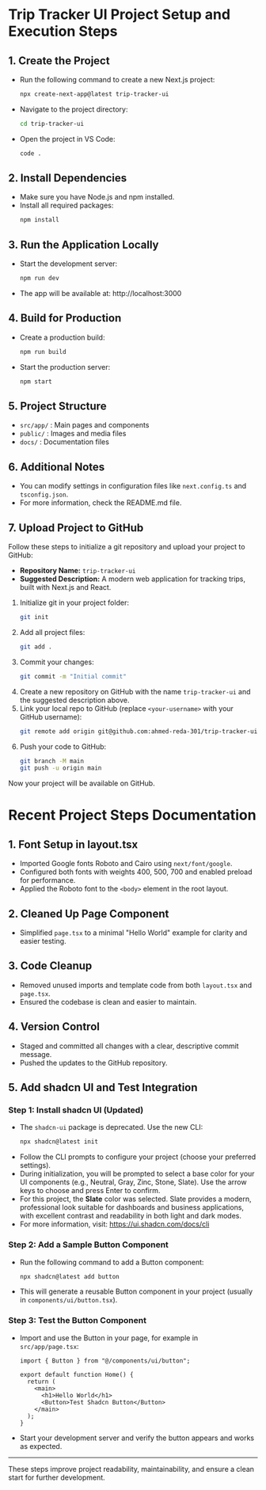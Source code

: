 # Trip Tracker UI Project Setup and Execution Steps

## 1. Create the Project

- Run the following command to create a new Next.js project:
  ```bash
  npx create-next-app@latest trip-tracker-ui
  ```
- Navigate to the project directory:
  ```bash
  cd trip-tracker-ui
  ```
- Open the project in VS Code:
  ```bash
  code .
  ```

## 2. Install Dependencies

- Make sure you have Node.js and npm installed.
- Install all required packages:
  ```bash
  npm install
  ```

## 3. Run the Application Locally

- Start the development server:
  ```bash
  npm run dev
  ```
- The app will be available at: http://localhost:3000

## 4. Build for Production

- Create a production build:
  ```bash
  npm run build
  ```
- Start the production server:
  ```bash
  npm start
  ```

## 5. Project Structure

- `src/app/` : Main pages and components
- `public/` : Images and media files
- `docs/` : Documentation files

## 6. Additional Notes

- You can modify settings in configuration files like `next.config.ts` and `tsconfig.json`.
- For more information, check the README.md file.

## 7. Upload Project to GitHub

Follow these steps to initialize a git repository and upload your project to GitHub:

- **Repository Name:** `trip-tracker-ui`
- **Suggested Description:** A modern web application for tracking trips, built with Next.js and React.

1. Initialize git in your project folder:
   ```bash
   git init
   ```
2. Add all project files:
   ```bash
   git add .
   ```
3. Commit your changes:
   ```bash
   git commit -m "Initial commit"
   ```
4. Create a new repository on GitHub with the name `trip-tracker-ui` and the suggested description above.
5. Link your local repo to GitHub (replace `<your-username>` with your GitHub username):
   ```bash
   git remote add origin git@github.com:ahmed-reda-301/trip-tracker-ui.git
   ```
6. Push your code to GitHub:
   ```bash
   git branch -M main
   git push -u origin main
   ```

Now your project will be available on GitHub.

# Recent Project Steps Documentation

## 1. Font Setup in layout.tsx

- Imported Google fonts Roboto and Cairo using `next/font/google`.
- Configured both fonts with weights 400, 500, 700 and enabled preload for performance.
- Applied the Roboto font to the `<body>` element in the root layout.

## 2. Cleaned Up Page Component

- Simplified `page.tsx` to a minimal "Hello World" example for clarity and easier testing.

## 3. Code Cleanup

- Removed unused imports and template code from both `layout.tsx` and `page.tsx`.
- Ensured the codebase is clean and easier to maintain.

## 4. Version Control

- Staged and committed all changes with a clear, descriptive commit message.
- Pushed the updates to the GitHub repository.

## 5. Add shadcn UI and Test Integration

### Step 1: Install shadcn UI (Updated)

- The `shadcn-ui` package is deprecated. Use the new CLI:
  ```bash
  npx shadcn@latest init
  ```
- Follow the CLI prompts to configure your project (choose your preferred settings).
- During initialization, you will be prompted to select a base color for your UI components (e.g., Neutral, Gray, Zinc, Stone, Slate). Use the arrow keys to choose and press Enter to confirm.
- For this project, the **Slate** color was selected. Slate provides a modern, professional look suitable for dashboards and business applications, with excellent contrast and readability in both light and dark modes.
- For more information, visit: https://ui.shadcn.com/docs/cli

### Step 2: Add a Sample Button Component

- Run the following command to add a Button component:
  ```bash
  npx shadcn@latest add button
  ```
- This will generate a reusable Button component in your project (usually in `components/ui/button.tsx`).

### Step 3: Test the Button Component

- Import and use the Button in your page, for example in `src/app/page.tsx`:

  ```tsx
  import { Button } from "@/components/ui/button";

  export default function Home() {
    return (
      <main>
        <h1>Hello World</h1>
        <Button>Test Shadcn Button</Button>
      </main>
    );
  }
  ```

- Start your development server and verify the button appears and works as expected.

---

These steps improve project readability, maintainability, and ensure a clean start for further development.

